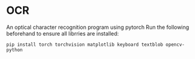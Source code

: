 # OCR
An optical character recognition program using pytorch
Run the following beforehand to ensure all librries are installed:
```
pip install torch torchvision matplotlib keyboard textblob opencv-python
```

